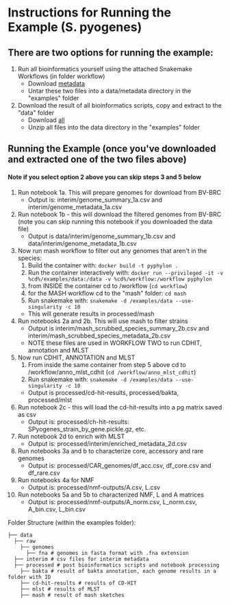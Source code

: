 

# Instructions for Running the Example (S. pyogenes)

## There are two options for running the example:
1. Run all bioinformatics yourself using the attached Snakemake Workflows (in folder workflow)
    * Download <a href="https://www.dropbox.com/s/ksvdgi8xgfx5m2r/spyogenes_metadata_summary.tar?dl=0">metadata</a>
    * Untar these two files into a data/metadata directory in the "examples" folder
1. Download the result of all bioinformatics scripts, copy and extract to the "data" folder
    * Download <a href="https://www.dropbox.com/s/5clg2tq6w4u67u7/SPyogenes_example.tar?dl=0">all</a>
    * Unzip all files into the data directory in the "examples" folder

## Running the Example (once you've downloaded and extracted one of the two files above)
#### Note if you select option 2 above you can skip steps 3 and 5 below

1. Run notebook 1a. This will prepare genomes for download from BV-BRC
    * Output is: interim/genome_summary_1a.csv and interim/genome_metadata_1a.csv
1. Run notebook 1b - this will download the filtered genomes from BV-BRC (note you can skip running this notebook if you downloaded the data file)
    * Output is data/interim/genome_summary_1b.csv and data/interim/genome_metadata_1b.csv
1. Now run mash workflow to filter out any genomes that aren't in the species:
      1. Build the container with: `docker build -t pyphylon .`
      1. Run the container interactively with: `docker run --privileged -it -v %cd%/examples/data:/data -v %cd%/workflow:/workflow pyphylon`
      1. from INSIDE the container cd to /workflow (`cd workflow`)
      1. for the MASH workflow cd to the "mash" folder: `cd mash`
      1. Run snakemake with: `snakemake -d /examples/data --use-singularity -c 10` 
    * This will generate results in processed/mash
1. Run notebooks 2a and 2b. This will use mash to filter strains
    * Output is interim/mash_scrubbed_species_summary_2b.csv and interim/mash_scrubbed_species_metadata_2b.csv
    * NOTE these files are used in WORKFLOW TWO to run CDHIT, annotation and MLST
1. Now run CDHIT, ANNOTATION and MLST
    1. From inside the same container from step 5 above cd to /workflow/anno_mlst_cdhit (`cd /workflow/anno_mlst_cdhit`)
    1. Run snakemake with: `snakemake -d /examples/data --use-singularity -c 10` 
    * Output is processed/cd-hit-results, processed/bakta, processed/mlst
1. Run notebook 2c - this will load the cd-hit-results into a pg matrix saved as csv
    - Output is: processed/ch-hit-results: SPyogenes_strain_by_gene.pickle.gz, etc.
1. Run notebook 2d to enrich with MLST
    - Output is: processed/interim/enriched_metadata_2d.csv
1. Run notebooks 3a and b to characterize core, accessory and rare genomes
    - Output is: processed/CAR_genomes/df_acc.csv, df_core.csv and df_rare.csv
1. Run notebooks 4a for NMF
    - Output is: processed/nmf-outputs/A.csv, L.csv
1. Run notebooks 5a and 5b to characterized NMF, L and A matrices
    - Output is: processed/nmf-outputs/A_norm.csv, L_norm.csv, A_bin.csv, L_bin.csv



Folder Structure (within the examples folder):
```
├── data
  ├── raw
    ├── genomes
      ├── fna # genomes in fasta format with .fna extension
  ├── interim # csv files for interim metadata
  ├── processed # post bioinformatics scripts and notebook processing
    ├── bakta # result of bakta annotation, each genome results in a folder with ID
    ├── cd-hit-results # results of CD-HIT
    ├── mlst # results of MLST
    ├── mash # result of mash sketches

```